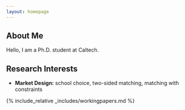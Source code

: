 ```yaml
---
layout: homepage
---
```


## About Me

Hello, I am a Ph.D. student at Caltech.

## Research Interests

- **Market Design:** school choice, two-sided matching, matching with constraints

{% include_relative _includes/workingpapers.md %}

